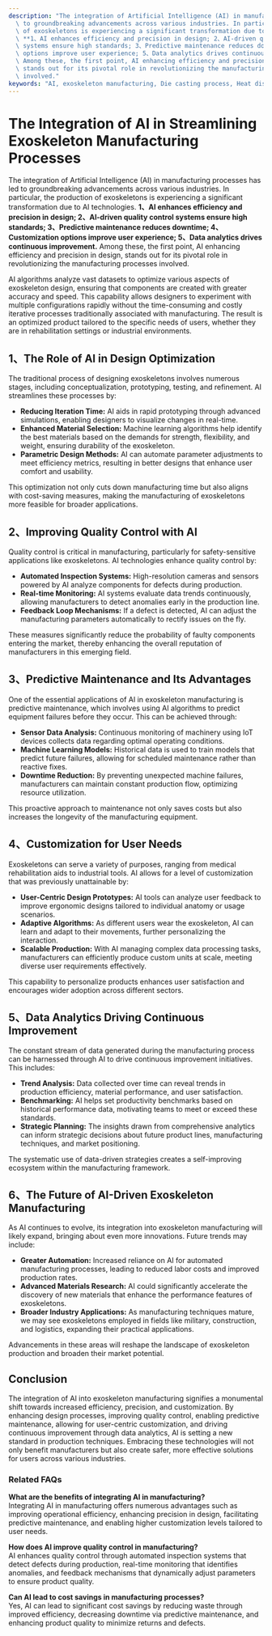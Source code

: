 ```yaml
---
description: "The integration of Artificial Intelligence (AI) in manufacturing processes has led\
  \ to groundbreaking advancements across various industries. In particular, the production\
  \ of exoskeletons is experiencing a significant transformation due to AI technologies.\
  \ **1、AI enhances efficiency and precision in design; 2、AI-driven quality control\
  \ systems ensure high standards; 3、Predictive maintenance reduces downtime; 4、Customization\
  \ options improve user experience; 5、Data analytics drives continuous improvement.**\
  \ Among these, the first point, AI enhancing efficiency and precision in design,\
  \ stands out for its pivotal role in revolutionizing the manufacturing processes\
  \ involved."
keywords: "AI, exoskeleton manufacturing, Die casting process, Heat dissipation performance"
---
```

# The Integration of AI in Streamlining Exoskeleton Manufacturing Processes

The integration of Artificial Intelligence (AI) in manufacturing processes has led to groundbreaking advancements across various industries. In particular, the production of exoskeletons is experiencing a significant transformation due to AI technologies. **1、AI enhances efficiency and precision in design; 2、AI-driven quality control systems ensure high standards; 3、Predictive maintenance reduces downtime; 4、Customization options improve user experience; 5、Data analytics drives continuous improvement.** Among these, the first point, AI enhancing efficiency and precision in design, stands out for its pivotal role in revolutionizing the manufacturing processes involved.

AI algorithms analyze vast datasets to optimize various aspects of exoskeleton design, ensuring that components are created with greater accuracy and speed. This capability allows designers to experiment with multiple configurations rapidly without the time-consuming and costly iterative processes traditionally associated with manufacturing. The result is an optimized product tailored to the specific needs of users, whether they are in rehabilitation settings or industrial environments.

## **1、The Role of AI in Design Optimization**

The traditional process of designing exoskeletons involves numerous stages, including conceptualization, prototyping, testing, and refinement. AI streamlines these processes by:

- **Reducing Iteration Time:** AI aids in rapid prototyping through advanced simulations, enabling designers to visualize changes in real-time.
- **Enhanced Material Selection:** Machine learning algorithms help identify the best materials based on the demands for strength, flexibility, and weight, ensuring durability of the exoskeleton.
- **Parametric Design Methods:** AI can automate parameter adjustments to meet efficiency metrics, resulting in better designs that enhance user comfort and usability.

This optimization not only cuts down manufacturing time but also aligns with cost-saving measures, making the manufacturing of exoskeletons more feasible for broader applications.

## **2、Improving Quality Control with AI**

Quality control is critical in manufacturing, particularly for safety-sensitive applications like exoskeletons. AI technologies enhance quality control by:

- **Automated Inspection Systems:** High-resolution cameras and sensors powered by AI analyze components for defects during production.
- **Real-time Monitoring:** AI systems evaluate data trends continuously, allowing manufacturers to detect anomalies early in the production line.
- **Feedback Loop Mechanisms:** If a defect is detected, AI can adjust the manufacturing parameters automatically to rectify issues on the fly.

These measures significantly reduce the probability of faulty components entering the market, thereby enhancing the overall reputation of manufacturers in this emerging field.

## **3、Predictive Maintenance and Its Advantages**

One of the essential applications of AI in exoskeleton manufacturing is predictive maintenance, which involves using AI algorithms to predict equipment failures before they occur. This can be achieved through:

- **Sensor Data Analysis:** Continuous monitoring of machinery using IoT devices collects data regarding optimal operating conditions.
- **Machine Learning Models:** Historical data is used to train models that predict future failures, allowing for scheduled maintenance rather than reactive fixes.
- **Downtime Reduction:** By preventing unexpected machine failures, manufacturers can maintain constant production flow, optimizing resource utilization.

This proactive approach to maintenance not only saves costs but also increases the longevity of the manufacturing equipment.

## **4、Customization for User Needs**

Exoskeletons can serve a variety of purposes, ranging from medical rehabilitation aids to industrial tools. AI allows for a level of customization that was previously unattainable by:

- **User-Centric Design Prototypes:** AI tools can analyze user feedback to improve ergonomic designs tailored to individual anatomy or usage scenarios.
- **Adaptive Algorithms:** As different users wear the exoskeleton, AI can learn and adapt to their movements, further personalizing the interaction.
- **Scalable Production:** With AI managing complex data processing tasks, manufacturers can efficiently produce custom units at scale, meeting diverse user requirements effectively.

This capability to personalize products enhances user satisfaction and encourages wider adoption across different sectors.

## **5、Data Analytics Driving Continuous Improvement**

The constant stream of data generated during the manufacturing process can be harnessed through AI to drive continuous improvement initiatives. This includes:

- **Trend Analysis:** Data collected over time can reveal trends in production efficiency, material performance, and user satisfaction.
- **Benchmarking:** AI helps set productivity benchmarks based on historical performance data, motivating teams to meet or exceed these standards.
- **Strategic Planning:** The insights drawn from comprehensive analytics can inform strategic decisions about future product lines, manufacturing techniques, and market positioning.

The systematic use of data-driven strategies creates a self-improving ecosystem within the manufacturing framework.

## **6、The Future of AI-Driven Exoskeleton Manufacturing**

As AI continues to evolve, its integration into exoskeleton manufacturing will likely expand, bringing about even more innovations. Future trends may include:

- **Greater Automation:** Increased reliance on AI for automated manufacturing processes, leading to reduced labor costs and improved production rates.
- **Advanced Materials Research:** AI could significantly accelerate the discovery of new materials that enhance the performance features of exoskeletons.
- **Broader Industry Applications:** As manufacturing techniques mature, we may see exoskeletons employed in fields like military, construction, and logistics, expanding their practical applications.

Advancements in these areas will reshape the landscape of exoskeleton production and broaden their market potential.

## Conclusion

The integration of AI into exoskeleton manufacturing signifies a monumental shift towards increased efficiency, precision, and customization. By enhancing design processes, improving quality control, enabling predictive maintenance, allowing for user-centric customization, and driving continuous improvement through data analytics, AI is setting a new standard in production techniques. Embracing these technologies will not only benefit manufacturers but also create safer, more effective solutions for users across various industries.

### Related FAQs

**What are the benefits of integrating AI in manufacturing?**  
Integrating AI in manufacturing offers numerous advantages such as improving operational efficiency, enhancing precision in design, facilitating predictive maintenance, and enabling higher customization levels tailored to user needs.

**How does AI improve quality control in manufacturing?**  
AI enhances quality control through automated inspection systems that detect defects during production, real-time monitoring that identifies anomalies, and feedback mechanisms that dynamically adjust parameters to ensure product quality.

**Can AI lead to cost savings in manufacturing processes?**  
Yes, AI can lead to significant cost savings by reducing waste through improved efficiency, decreasing downtime via predictive maintenance, and enhancing product quality to minimize returns and defects.
